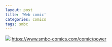 ```yaml
---
layout: post
title: 'Web comic'
categories: comics
tags: smbc
---
```



[![](https://www.smbc-comics.com/comics/1498574982-20170627.png)](https://www.smbc-comics.com/comic/power)
<https://www.smbc-comics.com/comic/power>